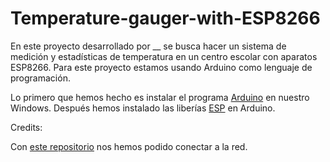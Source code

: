 # Temperature-gauger-with-ESP8266

En este proyecto desarrollado por __ se busca hacer un sistema de medición y estadísticas de temperatura en un centro escolar con aparatos ESP8266.
Para este proyecto estamos usando Arduino como lenguaje de programación.

Lo primero que hemos hecho es instalar el programa [Arduino](https://www.arduino.cc/en/software) en nuestro Windows.
Después hemos instalado las liberías [ESP](http://arduino.esp8266.com/stable/package_esp8266com_index.json) en Arduino.





Credits: 

Con [este repositorio](https://github.com/luisllamasbinaburo/ESP8266-Examples) nos hemos podido conectar a la red. 
